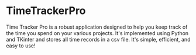 # TimeTrackerPro
Time Tracker Pro is a robust application designed to help you keep track of the time you spend on your various projects. It's implemented using Python and TKinter and stores all time records in a csv file. It's simple, efficient, and easy to use!
